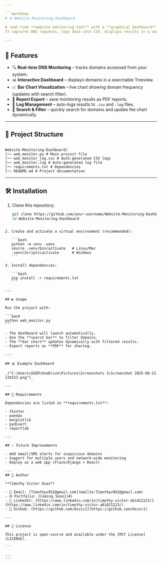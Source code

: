 ```yaml
---

```markdown
# 🌐 Website Monitoring Dashboard

A real-time **website monitoring tool** with a **graphical dashboard** for visualizing and analyzing domain activity.  
It captures DNS requests, logs data into CSV, displays results in a searchable Treeview, and generates reports in PDF format.

---
```


## 🚀 Features

- 🔍 **Real-time DNS Monitoring** – tracks domains accessed from your system.
- 📊 **Interactive Dashboard** – displays domains in a searchable Treeview.
- 📈 **Bar Chart Visualization** – live chart showing domain frequency (updates with search filter).
- 📄 **Report Export** – save monitoring results as PDF reports.
- 📝 **Log Management** – auto-logs results to `.csv` and `.log` files.
- 🎯 **Search & Filter** – quickly search for domains and update the chart dynamically.

---

## 📂 Project Structure

```

Website-Monitoring-Dashboard/
│── web_monitor.py # Main project file
│── web_monitor_log.csv # Auto-generated CSV logs
│── web_monitor.log # Auto-generated log file
│── requirements.txt # Dependencies
│── README.md # Project documentation

```

---

## 🛠️ Installation

1. Clone this repository:
   ```bash
   git clone https://github.com/your-username/Website-Monitoring-Dashboard.git
   cd Website-Monitoring-Dashboard
   ```

````

2. Create and activate a virtual environment (recommended):

   ```bash
   python -m venv .venv
   source .venv/bin/activate   # Linux/Mac
   .venv\Scripts\activate      # Windows
   ```

3. Install dependencies:

   ```bash
   pip install -r requirements.txt
   ```

---

## ▶️ Usage

Run the project with:

```bash
python web_monitor.py
```

- The dashboard will launch automatically.
- Use the **search bar** to filter domains.
- The **bar chart** updates dynamically with filtered results.
- Export reports as **PDF** for sharing.

---

## 📊 Example Dashboard

_("C:\Users\USER\OneDrive\Pictures\Screenshots 1\Screenshot 2025-08-21 134313.png")_

---

## 📑 Requirements

Dependencies are listed in **requirements.txt**:

- tkinter
- pandas
- matplotlib
- pydivert
- reportlab

---

## 💡 Future Improvements

- Add email/SMS alerts for suspicious domains
- Support for multiple users and network-wide monitoring
- Deploy as a web app (Flask/Django + React)

---
## 👤 Author

**Timothy Victor Osas**

- 📧 Email: [Timothyv952@gmail.com](mailto:Timothyv952@gmail.com)
- 🌐 Portfolio: [Coming Soon](#)
- 💼 LinkedIn: [https://www.linkedin.com/in/timothy-victor-a61421223/](https://www.linkedin.com/in/timothy-victor-a61421223/)
- 🐙 GitHub: [https://github.com/Osvic1](https://github.com/Osvic1)

---

## 📜 License

This project is open-source and available under the [MIT License](LICENSE).

```

---
```
````
